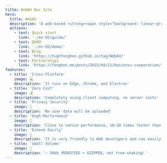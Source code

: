 ```yaml
---
title: WebAV Doc Site
hero:
  title: WebAV
  description: 'A web-based <strong><span style="background: linear-gradient(45deg, #E74B3C, #3499DC); -webkit-background-clip: text; -webkit-text-fill-color: transparent;">Video Editing SDK</span></strong> built on WebCodecs'
  actions:
    - text: Quick start
      link: './en-US/guide/'
    - text: DEMO
      link: './en-US/demo/'
    - text: Blog
      link: 'https://hughfenghen.github.io/tag/WebAV/'
    - text: Partnerships
      link: 'https://fenghen.me/posts/2025/04/11/business-cooperation/'
features:
  - title: 'Cross-Platform'
    image: 💻
    description: 'It runs on Edge, Chrome, and Electron'
  - title: 'Zero Cost'
    image: 💰
    description: 'Completely using client computing, no server costs'
  - title: 'Privacy Security'
    image: 🔏
    description: 'No user data will be uploaded'
  - title: 'High-Performance'
    image: 🚀
    description: 'Close to native performance, 10–20 times faster than ffmpeg.wasm'
  - title: 'Extend Easily'
    image: 🧩
    description: 'It is very friendly to Web developers and can easily cooperate with Canvas and WebAudio to achieve custom functions'
  - title: 'Small Volume'
    image: 🤏
    description: '~ 50kb（MINIFIED + GZIPPED, not tree-shaking）'
---
```

